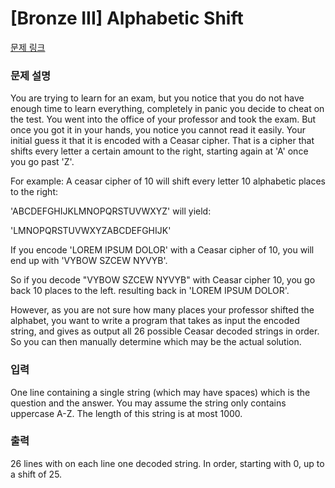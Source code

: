# [Bronze III] Alphabetic Shift

[문제 링크](https://www.acmicpc.net/problem/33528) 

### 문제 설명

<p>You are trying to learn for an exam, but you notice that you do not have enough time to learn everything, completely in panic you decide to cheat on the test. You went into the office of your professor and took the exam. But once you got it in your hands, you notice you cannot read it easily. Your initial guess it that it is encoded with a Ceasar cipher. That is a cipher that shifts every letter a certain amount to the right, starting again at 'A' once you go past 'Z'.</p>

<p>For example: A ceasar cipher of 10 will shift every letter 10 alphabetic places to the right:</p>

<p>'ABCDEFGHIJKLMNOPQRSTUVWXYZ' will yield:</p>

<p>'LMNOPQRSTUVWXYZABCDEFGHIJK'</p>

<p>If you encode 'LOREM IPSUM DOLOR' with a Ceasar cipher of 10, you will end up with 'VYBOW SZCEW NYVYB'.</p>

<p>So if you decode "VYBOW SZCEW NYVYB" with Ceasar cipher 10, you go back 10 places to the left. resulting back in 'LOREM IPSUM DOLOR'.</p>

<p>However, as you are not sure how many places your professor shifted the alphabet, you want to write a program that takes as input the encoded string, and gives as output all 26 possible Ceasar decoded strings in order. So you can then manually determine which may be the actual solution.</p>

### 입력 

 <p>One line containing a single string (which may have spaces) which is the question and the answer. You may assume the string only contains uppercase A-Z. The length of this string is at most 1000.</p>

### 출력 

 <p>26 lines with on each line one decoded string. In order, starting with 0, up to a shift of 25.</p>

